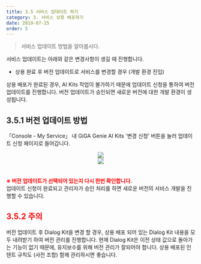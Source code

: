 ```yaml
---
title: 3.5 서비스 업데이트 하기
category: 3. 서비스 상용 배포하기
date: 2019-07-25
order: 5
---
```


> 서비스 업데이트 방법을 알아봅시다.

서비스 업데이트는 아래와 같은 변경사항이 생길 때 진행합니다.

- 상용 완료 후 버전 업데이트로 서비스를 변경할 경우 (개발 환경 진입)

상용 배포가 완료된 경우, AI Kits 작업이 불가하기 때문에 업데이트 신청을 통하여 버전 업데이트를 진행합니다. 버전 업데이트가 승인되면 새로운 버전에 대한 개발 환경이 생성됩니다. 

## 3.5.1 버전 업데이트 방법


「Console - My Service」 내 GiGA Genie AI Kits '변경 신청' 버튼을 눌러 업데이트 신청 페이지로 들어갑니다.

<center><img src = "https://user-images.githubusercontent.com/36177711/61845144-11bb3e00-aedd-11e9-9f09-4dfda603d681.png"></center>

<center><img src = "https://user-images.githubusercontent.com/36177711/61845837-d40be480-aedf-11e9-8411-a347716fe982.png" style="margin-bottom:20px"></center>

**<span style="color:red">※ 버전 업데이트가 선택되어 있는지 다시 한번 확인합니다.</span>**  
업데이트 신청이 완료되고 관리자가 승인 처리를 하면 새로운 버전의 서비스 개발을 진행할 수 있습니다. 

## <span style="color:red">3.5.2 주의</span>

버전 업데이트 후 Dialog Kit을 변경 할 경우, 상용 배포 되어 있는 Dialog Kit 내용을 모두 내려받기 하여 버전 관리를 진행합니다. 현재 Dialog Kit은 이전 상태 값으로 돌아가는 기능이 없기 때문에, 유지보수를 위해 버전 관리가 잘되어야 합니다. 상용 배포된 인텐트 규칙도 (사전 조합) 함께 관리하시면 좋습니다.
